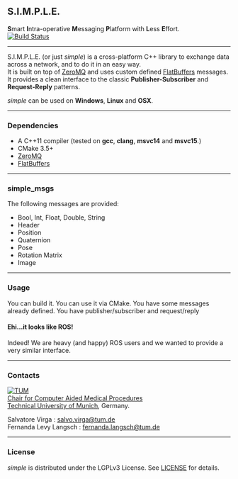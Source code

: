 ## S.I.M.P.L.E.
**S**mart **I**ntra-operative **M**essaging **P**latform with **L**ess **E**ffort.         
[![Build Status](https://gitlab.lrz.de/CAMP_IFL/simple/badges/master/build.svg)](https://gitlab.lrz.de/CAMP_IFL/simple/commits/master)
___

S.I.M.P.L.E. (or just *simple*) is a cross-platform C++ library to exchange data across a network, and to do it in an easy way.          
It is built on top of [ZeroMQ](https://github.com/zeromq/libzmq) and uses custom defined [FlatBuffers](https://github.com/google/flatbuffers) messages.
It provides a clean interface to the classic **Publisher-Subscriber** and **Request-Reply** patterns.         

*simple* can be used on **Windows**, **Linux** and **OSX**. 
___
### Dependencies

- A C++11 compiler (tested on **gcc**, **clang**, **msvc14** and **msvc15**.)
- CMake 3.5+
- [ZeroMQ](https://github.com/zeromq/libzmq)
- [FlatBuffers](https://github.com/google/flatbuffers)

___

### simple_msgs

The following messages are provided:
- Bool, Int, Float, Double, String
- Header
- Position
- Quaternion
- Pose
- Rotation Matrix
- Image

___

### Usage

You can build it.
You can use it via CMake.
You have some messages already defined.
You have publisher/subscriber and request/reply

#### Ehi...it looks like ROS!

Indeed! We are heavy (and happy) ROS users and we wanted to provide a very similar interface.     
___

### Contacts

[![TUM](http://campar.in.tum.de/files/goeblr/TUM_Web_Logo_blau.png "TUM Logo")](http://tum.de)        
[Chair for Computer Aided Medical Procedures](http://campar.in.tum.de/)        
[Technical University of Munich](www.tum.de), Germany.       

Salvatore Virga : [salvo.virga@tum.de][salvo_email]  
Fernanda Levy Langsch : [fernanda.langsch@tum.de][fernanda_email]

[salvo_email]: salvo.virga@tum.de
[fernanda_email]: fernanda.langsch@tum.de       
___
### License

*simple* is distributed under the LGPLv3 License. See [LICENSE](LICENSE) for details.